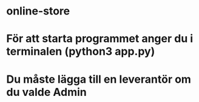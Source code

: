 # online-store
# För att starta programmet anger du i terminalen (python3 app.py)
# Du måste lägga till en leverantör om du valde Admin